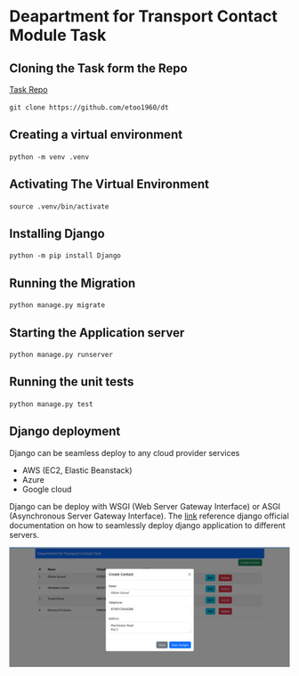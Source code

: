 # Deapartment for Transport Contact Module Task

## Cloning the Task form the Repo
[Task Repo](https://github.com/etoo1960/dt)

`git clone https://github.com/etoo1960/dt`

## Creating a virtual environment
`python -m venv .venv`

## Activating The Virtual Environment
`source .venv/bin/activate`

## Installing Django
`python -m pip install Django`

## Running the Migration
`python manage.py migrate`

## Starting the Application server
`python manage.py runserver`

## Running the unit tests
`python manage.py test`

## Django deployment
Django can be seamless deploy to any cloud provider services
- AWS (EC2, Elastic Beanstack)
- Azure
- Google cloud

Django can be deploy with WSGI (Web Server Gateway Interface) or ASGI (Asynchronous Server Gateway Interface).
The [link](https://docs.djangoproject.com/en/5.1/howto/deployment/) reference django official documentation on how to seamlessly deploy django application to different servers.

![alt text](https://github.com/etoo1960/dt/blob/main/crud/static/crud/Screenshot%20from%202025-02-23%2019-15-27.png)